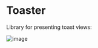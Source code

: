 # Toaster

Library for presenting toast views:

![image](https://github.com/DarthRumata/Toaster/assets/3137314/c39c1079-8488-474d-8dde-c23a24444558)
